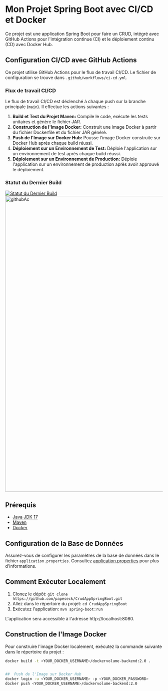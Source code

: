 # Mon Projet Spring Boot avec CI/CD et Docker

Ce projet est une application Spring Boot pour faire un CRUD, intégré avec GitHub Actions pour l'intégration continue (CI) et le déploiement continu (CD) avec Docker Hub.

## Configuration CI/CD avec GitHub Actions

Ce projet utilise GitHub Actions pour le flux de travail CI/CD. Le fichier de configuration se trouve dans `.github/workflows/ci-cd.yml`.

### Flux de travail CI/CD

Le flux de travail CI/CD est déclenché à chaque push sur la branche principale (`main`). Il effectue les actions suivantes :

1. **Build et Test du Projet Maven:** Compile le code, exécute les tests unitaires et génère le fichier JAR.
2. **Construction de l'Image Docker:** Construit une image Docker à partir du fichier Dockerfile et du fichier JAR généré.
3. **Push de l'Image sur Docker Hub:** Pousse l'image Docker construite sur Docker Hub après chaque build réussi.
4. **Déploiement sur un Environnement de Test:** Déploie l'application sur un environnement de test après chaque build réussi.
5. **Déploiement sur un Environnement de Production:** Déploie l'application sur un environnement de production après avoir approuvé le déploiement.

### Statut du Dernier Build

[![Statut du Dernier Build](https://github.com/papeseck/CrudAppSpringBoot/actions/workflows/CI-CD/badge.svg)](https://github.com/papeseck/CrudAppSpringBoot/actions)
<img width="945" alt="githubAc" src="https://github.com/papeseck/CrudAppSpringBoot/assets/102872504/4d872e44-f425-4484-8da7-46e46698c989">


## Prérequis

- [Java JDK 17](https://openjdk.java.net/projects/jdk/17/)
- [Maven](https://maven.apache.org/)
- [Docker](https://www.docker.com/)

## Configuration de la Base de Données

Assurez-vous de configurer les paramètres de la base de données dans le fichier `application.properties`. Consultez [application.properties](src/main/resources/application.properties) pour plus d'informations.

## Comment Exécuter Localement

1. Clonez le dépôt: `git clone https://github.com/papeseck/CrudAppSpringBoot.git`
2. Allez dans le répertoire du projet: `cd CrudAppSpringBoot`
3. Exécutez l'application: `mvn spring-boot:run`

L'application sera accessible à l'adresse http://localhost:8080.

## Construction de l'Image Docker

Pour construire l'image Docker localement, exécutez la commande suivante dans le répertoire du projet :

```bash
docker build -t <YOUR_DOCKER_USERNAME>/dockervolume-backend:2.0 .


##  Push de l'Image sur Docker Hub
docker login -u <YOUR_DOCKER_USERNAME> -p <YOUR_DOCKER_PASSWORD>
docker push <YOUR_DOCKER_USERNAME>/dockervolume-backend:2.0

